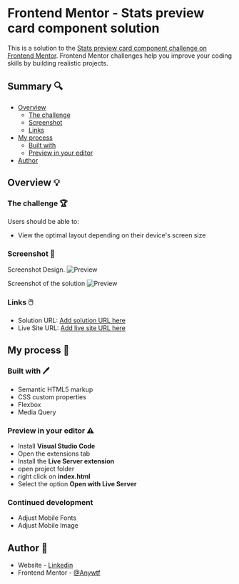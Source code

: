 # Frontend Mentor - Stats preview card component solution

This is a solution to the [Stats preview card component challenge on Frontend Mentor](https://www.frontendmentor.io/challenges/stats-preview-card-component-8JqbgoU62).
Frontend Mentor challenges help you improve your coding skills by building realistic projects.

## Summary 🔍

- [Overview](#overview)
  - [The challenge](#the-challenge)
  - [Screenshot](#screenshot)
  - [Links](#links)
- [My process](#my-process)
  - [Built with](#built-with)
  - [Preview in your editor](#Preview-in-your-editor)
- [Author](#author)

## Overview 💡

### The challenge 🏆

Users should be able to:

- View the optimal layout depending on their device's screen size

### Screenshot 📸

Screenshot Design.
![Preview](https://images2.imgbox.com/ac/ad/rUncQ91g_o.jpg)

Screenshot of the solution
![Preview](https://images2.imgbox.com/27/06/5oupFp32_o.jpg)

### Links 🖱️

- Solution URL: [Add solution URL here](https://your-solution-url.com)
- Live Site URL: [Add live site URL here](https://your-live-site-url.com)

## My process 📝

### Built with 🖊️

- Semantic HTML5 markup
- CSS custom properties
- Flexbox
- Media Query

### Preview in your editor ⚠️

- Install **Visual Studio Code**
- Open the extensions tab
- Install the **Live Server extension**
- open project folder
- right click on **index.html**
- Select the option **Open with Live Server**

### Continued development

- Adjust Mobile Fonts
- Adjust Mobile Image

## Author 💁

- Website - [Linkedin](https://www.linkedin.com/in/apnmacedo/)
- Frontend Mentor - [@Anywtf](https://www.frontendmentor.io/profile/Anywtf)
